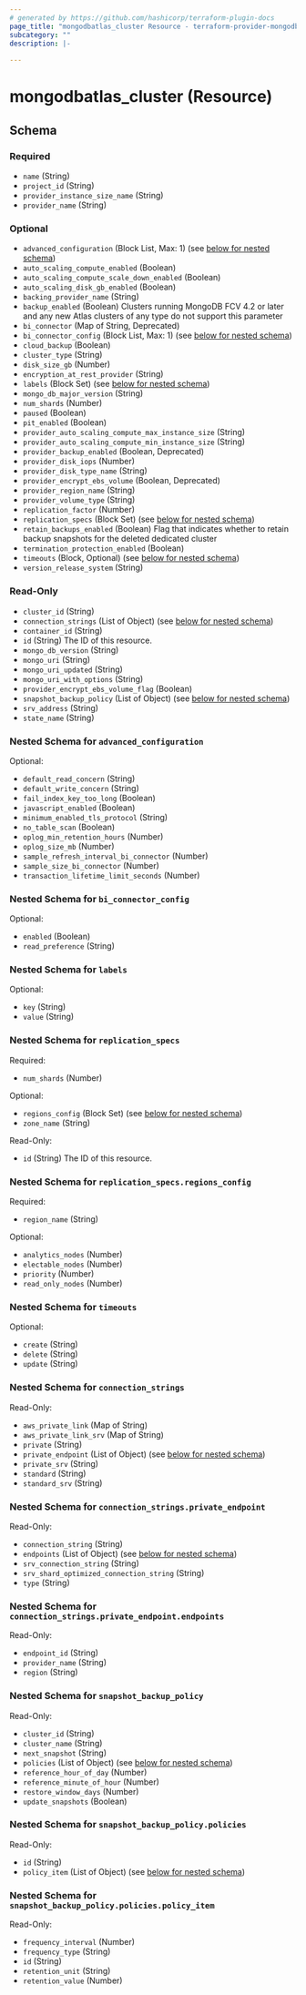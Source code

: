 ```yaml
---
# generated by https://github.com/hashicorp/terraform-plugin-docs
page_title: "mongodbatlas_cluster Resource - terraform-provider-mongodbatlas"
subcategory: ""
description: |-
  
---
```


# mongodbatlas_cluster (Resource)





<!-- schema generated by tfplugindocs -->
## Schema

### Required

- `name` (String)
- `project_id` (String)
- `provider_instance_size_name` (String)
- `provider_name` (String)

### Optional

- `advanced_configuration` (Block List, Max: 1) (see [below for nested schema](#nestedblock--advanced_configuration))
- `auto_scaling_compute_enabled` (Boolean)
- `auto_scaling_compute_scale_down_enabled` (Boolean)
- `auto_scaling_disk_gb_enabled` (Boolean)
- `backing_provider_name` (String)
- `backup_enabled` (Boolean) Clusters running MongoDB FCV 4.2 or later and any new Atlas clusters of any type do not support this parameter
- `bi_connector` (Map of String, Deprecated)
- `bi_connector_config` (Block List, Max: 1) (see [below for nested schema](#nestedblock--bi_connector_config))
- `cloud_backup` (Boolean)
- `cluster_type` (String)
- `disk_size_gb` (Number)
- `encryption_at_rest_provider` (String)
- `labels` (Block Set) (see [below for nested schema](#nestedblock--labels))
- `mongo_db_major_version` (String)
- `num_shards` (Number)
- `paused` (Boolean)
- `pit_enabled` (Boolean)
- `provider_auto_scaling_compute_max_instance_size` (String)
- `provider_auto_scaling_compute_min_instance_size` (String)
- `provider_backup_enabled` (Boolean, Deprecated)
- `provider_disk_iops` (Number)
- `provider_disk_type_name` (String)
- `provider_encrypt_ebs_volume` (Boolean, Deprecated)
- `provider_region_name` (String)
- `provider_volume_type` (String)
- `replication_factor` (Number)
- `replication_specs` (Block Set) (see [below for nested schema](#nestedblock--replication_specs))
- `retain_backups_enabled` (Boolean) Flag that indicates whether to retain backup snapshots for the deleted dedicated cluster
- `termination_protection_enabled` (Boolean)
- `timeouts` (Block, Optional) (see [below for nested schema](#nestedblock--timeouts))
- `version_release_system` (String)

### Read-Only

- `cluster_id` (String)
- `connection_strings` (List of Object) (see [below for nested schema](#nestedatt--connection_strings))
- `container_id` (String)
- `id` (String) The ID of this resource.
- `mongo_db_version` (String)
- `mongo_uri` (String)
- `mongo_uri_updated` (String)
- `mongo_uri_with_options` (String)
- `provider_encrypt_ebs_volume_flag` (Boolean)
- `snapshot_backup_policy` (List of Object) (see [below for nested schema](#nestedatt--snapshot_backup_policy))
- `srv_address` (String)
- `state_name` (String)

<a id="nestedblock--advanced_configuration"></a>
### Nested Schema for `advanced_configuration`

Optional:

- `default_read_concern` (String)
- `default_write_concern` (String)
- `fail_index_key_too_long` (Boolean)
- `javascript_enabled` (Boolean)
- `minimum_enabled_tls_protocol` (String)
- `no_table_scan` (Boolean)
- `oplog_min_retention_hours` (Number)
- `oplog_size_mb` (Number)
- `sample_refresh_interval_bi_connector` (Number)
- `sample_size_bi_connector` (Number)
- `transaction_lifetime_limit_seconds` (Number)


<a id="nestedblock--bi_connector_config"></a>
### Nested Schema for `bi_connector_config`

Optional:

- `enabled` (Boolean)
- `read_preference` (String)


<a id="nestedblock--labels"></a>
### Nested Schema for `labels`

Optional:

- `key` (String)
- `value` (String)


<a id="nestedblock--replication_specs"></a>
### Nested Schema for `replication_specs`

Required:

- `num_shards` (Number)

Optional:

- `regions_config` (Block Set) (see [below for nested schema](#nestedblock--replication_specs--regions_config))
- `zone_name` (String)

Read-Only:

- `id` (String) The ID of this resource.

<a id="nestedblock--replication_specs--regions_config"></a>
### Nested Schema for `replication_specs.regions_config`

Required:

- `region_name` (String)

Optional:

- `analytics_nodes` (Number)
- `electable_nodes` (Number)
- `priority` (Number)
- `read_only_nodes` (Number)



<a id="nestedblock--timeouts"></a>
### Nested Schema for `timeouts`

Optional:

- `create` (String)
- `delete` (String)
- `update` (String)


<a id="nestedatt--connection_strings"></a>
### Nested Schema for `connection_strings`

Read-Only:

- `aws_private_link` (Map of String)
- `aws_private_link_srv` (Map of String)
- `private` (String)
- `private_endpoint` (List of Object) (see [below for nested schema](#nestedobjatt--connection_strings--private_endpoint))
- `private_srv` (String)
- `standard` (String)
- `standard_srv` (String)

<a id="nestedobjatt--connection_strings--private_endpoint"></a>
### Nested Schema for `connection_strings.private_endpoint`

Read-Only:

- `connection_string` (String)
- `endpoints` (List of Object) (see [below for nested schema](#nestedobjatt--connection_strings--private_endpoint--endpoints))
- `srv_connection_string` (String)
- `srv_shard_optimized_connection_string` (String)
- `type` (String)

<a id="nestedobjatt--connection_strings--private_endpoint--endpoints"></a>
### Nested Schema for `connection_strings.private_endpoint.endpoints`

Read-Only:

- `endpoint_id` (String)
- `provider_name` (String)
- `region` (String)




<a id="nestedatt--snapshot_backup_policy"></a>
### Nested Schema for `snapshot_backup_policy`

Read-Only:

- `cluster_id` (String)
- `cluster_name` (String)
- `next_snapshot` (String)
- `policies` (List of Object) (see [below for nested schema](#nestedobjatt--snapshot_backup_policy--policies))
- `reference_hour_of_day` (Number)
- `reference_minute_of_hour` (Number)
- `restore_window_days` (Number)
- `update_snapshots` (Boolean)

<a id="nestedobjatt--snapshot_backup_policy--policies"></a>
### Nested Schema for `snapshot_backup_policy.policies`

Read-Only:

- `id` (String)
- `policy_item` (List of Object) (see [below for nested schema](#nestedobjatt--snapshot_backup_policy--policies--policy_item))

<a id="nestedobjatt--snapshot_backup_policy--policies--policy_item"></a>
### Nested Schema for `snapshot_backup_policy.policies.policy_item`

Read-Only:

- `frequency_interval` (Number)
- `frequency_type` (String)
- `id` (String)
- `retention_unit` (String)
- `retention_value` (Number)
